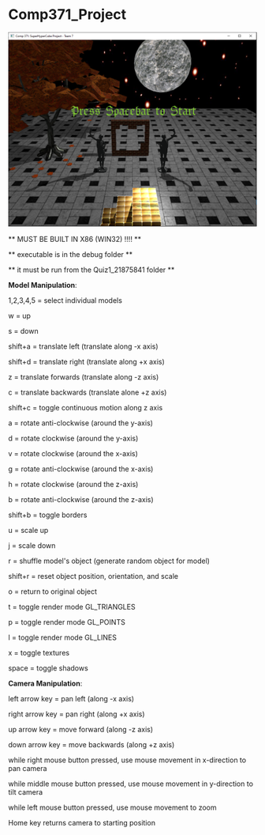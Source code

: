 # Comp371_Project

![](https://github.com/db-githb/Comp371_Project/blob/model_loading/screencap.PNG)

** MUST BE BUILT IN X86 (WIN32) !!!! **

** executable is in the debug folder **

** it must be run from the Quiz1_21875841 folder **

**Model Manipulation**:

1,2,3,4,5 = select individual models

w = up

s = down

shift+a = translate left (translate along -x axis)

shift+d = translate right (translate along +x axis)

z = translate forwards (translate along -z axis)

c = translate backwards (translate alone +z axis)

shift+c = toggle continuous motion along z axis

a = rotate anti-clockwise (around the y-axis)

d = rotate clockwise (around the y-axis)

v = rotate clockwise (around the x-axis)

g = rotate anti-clockwise (around the x-axis)

h = rotate clockwise (around the z-axis)

b = rotate anti-clockwise (around the z-axis)

shift+b = toggle borders

u = scale up

j = scale down

r = shuffle model's object (generate random object for model)

shift+r = reset object position, orientation, and scale

o = return to original object

t = toggle render mode GL_TRIANGLES

p = toggle render mode GL_POINTS

l = toggle render mode GL_LINES

x = toggle textures

space = toggle shadows


**Camera Manipulation**:

left arrow key = pan left (along -x axis)

right arrow key = pan right (along +x axis)

up arrow key = move forward (along -z axis)

down arrow key = move backwards (along +z axis)

while right mouse button pressed, use mouse movement in x-direction to pan camera

while middle mouse button pressed, use mouse movement in y-direction to tilt camera

while left mouse button pressed, use mouse movement to zoom

Home key returns camera to starting position 
